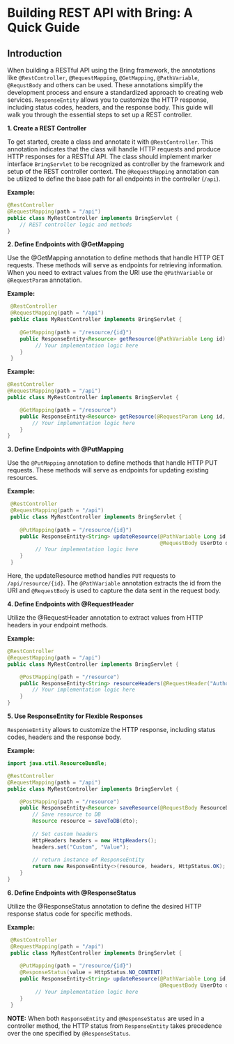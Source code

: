 # Building REST API with Bring: A Quick Guide

## Introduction

When building a RESTful API using the Bring framework, the annotations like `@RestController`, `@RequestMapping`, `@GetMapping`, `@PathVariable`, `@RequstBody` and others can be used. 
These annotations simplify the development process and ensure a standardized approach to creating web services. `ResponseEntity` allows you to customize the HTTP response, including status codes, headers, and the response body.
This guide will walk you through the essential steps to set up a REST controller.

**1. Create a REST Controller**

To get started, create a class and annotate it with `@RestController`. 
This annotation indicates that the class will handle HTTP requests and produce HTTP responses for a RESTful API. 
The class should implement marker interface `BringServlet` to be recognized as controller by the framework and setup of the REST controller context.
The `@RequestMapping` annotation can be utilized to define the base path for all endpoints in the controller (`/api`).

**Example:**
```java
@RestController
@RequestMapping(path = "/api")
public class MyRestController implements BringServlet {
    // REST controller logic and methods
}
```

**2. Define Endpoints with @GetMapping**

Use the @GetMapping annotation to define methods that handle HTTP GET requests. These methods will serve as endpoints for retrieving information.
When you need to extract values from the URI use the `@PathVariable` or `@RequestParam` annotation.

**Example:**
```java
 @RestController
 @RequestMapping(path = "/api")
 public class MyRestController implements BringServlet {
    
    @GetMapping(path = "/resource/{id}")
    public ResponseEntity<Resource> getResource(@PathVariable Long id) {
         // Your implementation logic here
    }
 }
```
**Example:**
```java
@RestController
@RequestMapping(path = "/api")
public class MyRestController implements BringServlet {

    @GetMapping(path = "/resource")
    public ResponseEntity<Resource> getResource(@RequestParam Long id, @RequestParam String name) {
        // Your implementation logic here
    }
}
```

**3. Define Endpoints with @PutMapping**

Use the `@PutMapping` annotation to define methods that handle HTTP PUT requests. These methods will serve as endpoints for updating existing resources.

**Example:**
```java
 @RestController
 @RequestMapping(path = "/api")
 public class MyRestController implements BringServlet {
    
    @PutMapping(path = "/resource/{id}")
    public ResponseEntity<String> updateResource(@PathVariable Long id, 
                                                 @RequestBody UserDto dto) {
         // Your implementation logic here
    }
 }
```
Here, the updateResource method handles `PUT` requests to `/api/resource/{id}`. 
The `@PathVariable` annotation extracts the id from the URI and `@RequestBody` is used to capture the data sent in the request body.

**4. Define Endpoints with  @RequestHeader**

Utilize the @RequestHeader annotation to extract values from HTTP headers in your endpoint methods.

**Example:**
```java
@RestController
@RequestMapping(path = "/api")
public class MyRestController implements BringServlet {

    @PostMapping(path = "/resource")
    public ResponseEntity<String> resourceHeaders(@RequestHeader("Authorization") String authToken) {
        // Your implementation logic here
    }
}
```
**5. Use ResponseEntity for Flexible Responses**

`ResponseEntity` allows to customize the HTTP response, including status codes, headers and the response body.

**Example:**

```java
import java.util.ResourceBundle;

@RestController
@RequestMapping(path = "/api")
public class MyRestController implements BringServlet {

    @PostMapping(path = "/resource")
    public ResponseEntity<Resource> saveResource(@RequestBody ResourceDto dto) {
        // Save resource to DB
        Resource resource = saveToDB(dto);
        
        // Set custom headers
        HttpHeaders headers = new HttpHeaders();
        headers.set("Custom", "Value");
        
        // return instance of ResponseEntity
        return new ResponseEntity<>(resource, headers, HttpStatus.OK);
    }
}
```

**6. Define Endpoints with @ResponseStatus**

Utilize the @ResponseStatus annotation to define the desired HTTP response status code for specific methods.

**Example:**
```java
 @RestController
 @RequestMapping(path = "/api")
 public class MyRestController implements BringServlet {
    
    @PutMapping(path = "/resource/{id}")
    @ResponseStatus(value = HttpStatus.NO_CONTENT)
    public ResponseEntity<String> updateResource(@PathVariable Long id, 
                                                 @RequestBody UserDto dto) {
         // Your implementation logic here
    }
 }
```
**NOTE:** When both `ResponseEntity` and `@ResponseStatus` are used in a controller method, 
the HTTP status from `ResponseEntity` takes precedence over the one specified by `@ResponseStatus`.